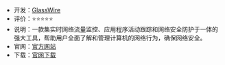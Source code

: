- 开发：[GlassWire](https://www.glasswire.com/)
- 评价：⭐⭐⭐⭐⭐
- 说明：一款集实时网络流量监控、应用程序活动跟踪和网络安全防护于一体的强大工具，帮助用户全面了解和管理计算机的网络行为，确保网络安全。
- 官网：[官方网站](https://www.glasswire.com/download/)
- 下载：[官网下载](https://download.glasswire.com/GlassWireSetup.exe?v=3.3.664)
